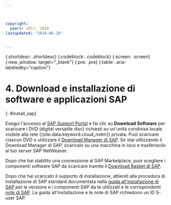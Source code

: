 ```yaml
---



copyright:
  years: 2017, 2018
lastupdated: "2018-06-28"


---
```


{:shortdesc: .shortdesc}
{:codeblock: .codeblock}
{:screen: .screen}
{:new_window: target="_blank"}
{:pre: .pre}
{:table: .aria-labeledby="caption"}

# 4. Download e installazione di software e applicazioni SAP
{: #install_sap}

Esegui l'accesso al [SAP Support Portal](https://support.sap.com/en/index.html) e fai clic su **Download Software** per scaricare i DVD (digital versatile disc) richiesti su un'unità condivisa locale visibile alla rete {{site.data.keyword.cloud_notm}} privata. Puoi scaricare ciascun DVD o utilizzare il [Download Manager di SAP](https://support.sap.com/software/download-manager/help.html). Se stai utilizzando il Download Manager di SAP, scaricalo su una macchina in loco e trasferiscilo al tuo server SAP NetWeaver. 

Dopo che hai stabilito una connessione al SAP Marketplace, puoi scegliere i componenti software SAP da scaricare tramite il [Download Basket di SAP](https://websmp210.sap-ag.de/~sapidp/002006825000000233112001/).

Dopo che hai scaricato il supporto di installazione, attieniti alla procedura di installazione di SAP standard documentata nella [guida all'installazione di SAP](https://service.sap.com/instguides) per la versione e i componenti SAP da te utilizzati e le corrispondenti [note di SAP](https://support.sap.com/notes). La guida all'installazione e le note di SAP richiedono un ID S-user SAP.


